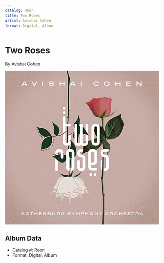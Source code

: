 ```yaml
---
catalog: Roon
title: Two Roses
artist: Avishai Cohen
format: Digital, Album
---
```


# Two Roses

By Avishai Cohen

![](../../assets/albumcovers/Avishai_Cohen-Two_Roses.png)

## Album Data

- Catalog #: Roon
- Format: Digital, Album


